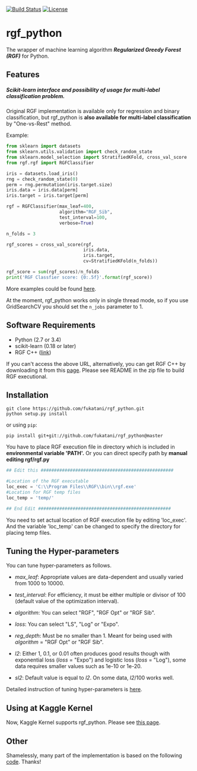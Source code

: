 [![Build Status](https://travis-ci.org/fukatani/rgf_python.svg?branch=master)](https://travis-ci.org/fukatani/rgf_python)
[![License](https://img.shields.io/github/license/fukatani/rgf_python.svg)](https://github.com/fukatani/rgf_python/blob/master/LICENSE)

# rgf_python
The wrapper of machine learning algorithm ***Regularized Greedy Forest (RGF)*** for Python.

## Features

##### Scikit-learn interface and possibility of usage for multi-label classification problem.

Original RGF implementation is available only for regression and binary classification, but rgf_python is **also available for multi-label classification** by "One-vs-Rest" method.

Example:
```python
from sklearn import datasets
from sklearn.utils.validation import check_random_state
from sklearn.model_selection import StratifiedKFold, cross_val_score
from rgf.rgf import RGFClassifier

iris = datasets.load_iris()
rng = check_random_state(0)
perm = rng.permutation(iris.target.size)
iris.data = iris.data[perm]
iris.target = iris.target[perm]

rgf = RGFClassifier(max_leaf=400,
                    algorithm="RGF_Sib",
                    test_interval=100,
                    verbose=True)

n_folds = 3

rgf_scores = cross_val_score(rgf,
                             iris.data,
                             iris.target,
                             cv=StratifiedKFold(n_folds))

rgf_score = sum(rgf_scores)/n_folds
print('RGF Classfier score: {0:.5f}'.format(rgf_score))
```
More examples could be found [here](https://github.com/fukatani/rgf_python/tree/master/examples).

At the moment, rgf_python works only in single thread mode, so if you use GridSearchCV you should set the `n_jobs` parameter to 1.

## Software Requirements

* Python (2.7 or 3.4)
* scikit-learn (0.18 or later)
* RGF C++ ([link](http://tongzhang-ml.org/software/rgf/index.html))

If you can't access the above URL, alternatively, you can get RGF C++ by downloading it from this [page](https://github.com/fukatani/rgf_python/releases/download/0.2.0/rgf1.2.zip).
Please see README in the zip file to build RGF executional.


## Installation

```
git clone https://github.com/fukatani/rgf_python.git
python setup.py install
```
or using `pip`:
```
pip install git+git://github.com/fukatani/rgf_python@master
```

You have to place RGF execution file in directory which is included in **environmental variable 'PATH'.**
Or you can direct specify path by **manual editing rgf/rgf.py**

```python
## Edit this ##################################################

#Location of the RGF executable
loc_exec = 'C:\\Program Files\\RGF\\bin\\rgf.exe'
#Location for RGF temp files
loc_temp = 'temp/'

## End Edit ##################################################
```

You need to set actual location of RGF execution file by editing 'loc_exec'.
And the variable 'loc_temp' can be changed to specify the directory for placing temp files.

## Tuning the Hyper-parameters
You can tune hyper-parameters as follows.

* _max_leaf_: Appropriate values are data-dependent and usually varied from 1000 to 10000.

* _test_interval_: For efficiency, it must be either multiple or divisor of 100 (default value of the optimization interval).

* _algorithm_: You can select "RGF", "RGF Opt" or "RGF Sib".

* _loss_: You can select "LS", "Log" or "Expo".

* _reg_depth_: Must be no smaller than 1. Meant for being used with _algorithm_ = "RGF Opt" or "RGF Sib".

* _l2_: Either 1, 0.1, or 0.01 often produces good results though with exponential loss (_loss_ = "Expo") and logistic loss (_loss_ = "Log"), some data requires smaller values such as 1e-10 or 1e-20.

* _sl2_: Default value is equal to _l2_. On some data, _l2_/100 works well.

Detailed instruction of tuning hyper-parameters is [here](http://tongzhang-ml.org/software/rgf/rgf1.2-guide.pdf).

## Using at Kaggle Kernel
Now, Kaggle Kernel supports rgf_python. Please see [this page](https://www.kaggle.com/fukatani/d/uciml/iris/classification-by-regularized-greedy-forest).

## Other
Shamelessly, many part of the implementation is based on the following [code](https://github.com/MLWave/RGF-sklearn). Thanks!